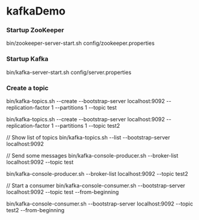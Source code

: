 # kafkaDemo

### Startup ZooKeeper
bin/zookeeper-server-start.sh config/zookeeper.properties

### Startup Kafka
bin/kafka-server-start.sh config/server.properties


### Create a topic
bin/kafka-topics.sh --create --bootstrap-server localhost:9092 --replication-factor 1 --partitions 1 --topic test

bin/kafka-topics.sh --create --bootstrap-server localhost:9092 --replication-factor 1 --partitions 1 --topic test2


// Show list of topics
bin/kafka-topics.sh --list --bootstrap-server localhost:9092


// Send some messages
bin/kafka-console-producer.sh --broker-list localhost:9092 --topic test

bin/kafka-console-producer.sh --broker-list localhost:9092 --topic test2


// Start a consumer
bin/kafka-console-consumer.sh --bootstrap-server localhost:9092 --topic test --from-beginning

bin/kafka-console-consumer.sh --bootstrap-server localhost:9092 --topic test2 --from-beginning
